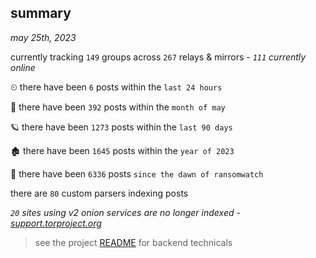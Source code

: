 
## summary
_may 25th, 2023_

currently tracking `149` groups across `267` relays & mirrors - _`111` currently online_

⏲ there have been `6` posts within the `last 24 hours`

🦈 there have been `392` posts within the `month of may`

🪐 there have been `1273` posts within the `last 90 days`

🏚 there have been `1645` posts within the `year of 2023`

🦕 there have been `6336` posts `since the dawn of ransomwatch`

there are `80` custom parsers indexing posts

_`20` sites using v2 onion services are no longer indexed - [support.torproject.org](https://support.torproject.org/onionservices/v2-deprecation/)_

> see the project [README](https://github.com/joshhighet/ransomwatch#ransomwatch--) for backend technicals
